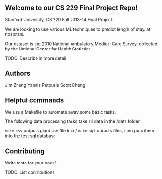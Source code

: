 Welcome to our CS 229 Final Project Repo! 
---

Stanford University, CS 229 Fall 2013-14 Final Project. 

We are looking to use various ML techniques to predict length of stay. 
at hospitals. 

Our dataset is the 2010 National Ambulatory
Medical Care Survey, collected by the National Center for Health
Statistics. 

TODO: Describe in more detail

Authors
---

Jim Zheng
Yannis Petousis
Scott Cheng

Helpful commands
---

We use a Makefile to automate away some basic tasks.

The following data processing tasks take all data in the /data folder

`make csv` outputs giant csv file into / 
`make sql` outputs files, then puts them into the test sql database

Contributing
---

Write tests for your code!

TODO: List contributions
